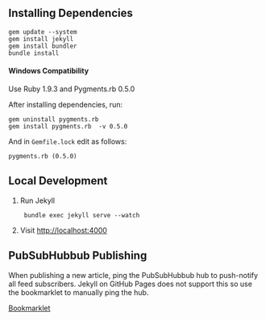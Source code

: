 ## Installing Dependencies

    gem update --system
    gem install jekyll
    gem install bundler
    bundle install

#### Windows Compatibility

Use Ruby 1.9.3 and Pygments.rb 0.5.0

After installing dependencies, run:

    gem uninstall pygments.rb
    gem install pygments.rb  -v 0.5.0

And in `Gemfile.lock` edit as follows:

    pygments.rb (0.5.0)

## Local Development

1. Run Jekyll

        bundle exec jekyll serve --watch

1. Visit [http://localhost:4000](http://localhost:4000)

## PubSubHubbub Publishing

When publishing a new article, ping the PubSubHubbub hub to push-notify all feed subscribers. Jekyll on GitHub Pages does not support this so use the bookmarklet to manually ping the hub.

[Bookmarklet](http://pubsubhubbub.appspot.com/bookmarklet_config.html)
